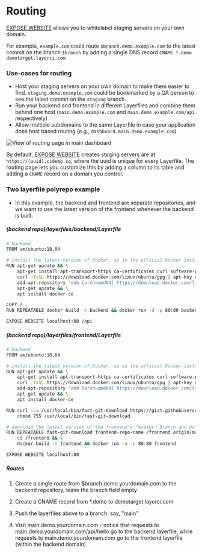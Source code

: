 # Routing

[EXPOSE WEBSITE](/docs/layerfile-reference/expose-website) allows you to whitelabel staging servers on your own domain.

For example, `example.com` could route `$branch.demo.example.com` to the latest commit on the branch `$branch` by adding a single DNS record `CNAME *.demo demotarget.layerci.com` 

### Use-cases for routing

- Host your staging servers on your own domain to make them easier to find. `staging.demo.example.com` could be bookmarked by a QA person to see the latest commit on the `staging` branch.
- Run your backend and frontend in different Layerfiles and combine them behind one host (`main.demo.example.com` and `main.demo.example.com/api` respectively)
- Allow multiple subdomains to the same Layerfile in case your application does host based routing (e.g., `dashboard.main.demo.example.com`)

![View of routing page in main dashboard](/docs/resources/routing.png)


By default, [EXPOSE WEBSITE](/docs/layerfile-reference/expose-website) creates staging servers are at `https://(uuid).cidemo.co`, where the uuid is unique for every Layerfile. The routing page lets you customize this by adding a column to its table and adding a `CNAME` record on a domain you control.

### Two layerfile polyrepo example

- In this example, the backend and frontend are separate repositories, and we want to use the latest version of the frontend whenever the backend is built.

##### (backend repo)/layerfiles/backend/Layerfile

```bash
# backend
FROM vm/ubuntu:18.04

# install the latest version of Docker, as in the official Docker installation tutorial.
RUN apt-get update && \
    apt-get install apt-transport-https ca-certificates curl software-properties-common && \
    curl -fsSL https://download.docker.com/linux/ubuntu/gpg | apt-key add - && \
    add-apt-repository "deb [arch=amd64] https://download.docker.com/linux/ubuntu bionic stable" && \
    apt-get update && \
    apt install docker-ce

COPY / .
RUN REPEATABLE docker build -t backend && docker run -d -p 80:80 backend

EXPOSE WEBSITE localhost:80 /api

``` 

##### (backend repo)/layerfiles/frontend/Layerfile

```bash
# backend
FROM vm/ubuntu:18.04

# install the latest version of Docker, as in the official Docker installation tutorial.
RUN apt-get update && \
    apt-get install apt-transport-https ca-certificates curl software-properties-common && \
    curl -fsSL https://download.docker.com/linux/ubuntu/gpg | apt-key add - && \
    add-apt-repository "deb [arch=amd64] https://download.docker.com/linux/ubuntu bionic stable" && \
    apt-get update && \
    apt install docker-ce

RUN curl -Lo /usr/local/bin/fast-git-download https://gist.githubusercontent.com/ColinChartier/6bff7cf77adf7d2a8d7d699a5deed707/raw/0b89b3037548ce7e4fb24bea96628014da1bbf05/download && \
    chmod 755 /usr/local/bin/fast-git-download

# download the latest version of the frontend's "master" branch and build and start it.
RUN REPEATABLE fast-git-download frontend-repo-name /frontend origin/master && \
    cd /frontend && \
    docker build -t frontend && docker run -d -p 80:80 frontend

EXPOSE WEBSITE localhost:80

``` 


##### Routes

1. Create a single route from $branch.demo.yourdomain.com to the backend repository, leave the branch field empty

2. Create a CNAME record from *.demo to demotarget.layerci.com

3. Push the layerfiles above to a branch, say, "main"

4. Visit main.demo.yourdomain.com - notice that requests to main.demo.yourdomain.com/api/hello go to the backend layerfile, while requests to main.demo.yourdomain.com go to the frontend layerfile (within the backend domain)